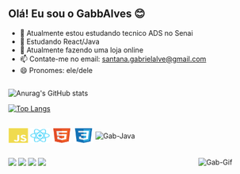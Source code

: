 ## Olá! Eu sou o GabbAlves 😊


- 🔭 Atualmente estou estudando tecnico ADS no Senai
- 🌱 Estudando React/Java
- 🎃 Atualmente fazendo uma loja online
- 📫 Contate-me no email: santana.gabrielalve@gmail.com
- 😄 Pronomes: ele/dele

##

![Anurag's GitHub stats](https://github-readme-stats.vercel.app/api?username=GabbAlves&show_icons=true&theme=dracula)

[![Top Langs](https://github-readme-stats.vercel.app/api/top-langs/?username=GabbAlves&layout=compact&theme=dracula)](https://github.com/anuraghazra/github-readme-stats)


<div style="display: inline_block"><br>
  <img align="center" alt="Gab-Js" height="30" width="40" src="https://raw.githubusercontent.com/devicons/devicon/master/icons/javascript/javascript-plain.svg">
  
  <img align="center" alt="Gab-React" height="30" width="40" src="https://raw.githubusercontent.com/devicons/devicon/master/icons/react/react-original.svg">
  
  <img align="center" alt="Gab-HTML" height="30" width="40" src="https://raw.githubusercontent.com/devicons/devicon/master/icons/html5/html5-original.svg">
  
  <img align="center" alt="Gab-CSS" height="30" width="40" src="https://raw.githubusercontent.com/devicons/devicon/master/icons/css3/css3-original.svg">
  
  <img align="center" alt="Gab-Java" height="50" width="50" src="https://cdn.jsdelivr.net/gh/devicons/devicon/icons/java/java-original-wordmark.svg">   
          
</div>

##

 <img align="right" alt="Gab-Gif" height="120" width="120" src="https://cdn.discordapp.com/attachments/1093706408354119754/1093708014550274121/gabbgit.gif">

<div> 

  <a href="https://instagram.com/" target="_blank"><img src="https://img.shields.io/badge/-Instagram-%23E4405F?style=for-the-badge&logo=instagram&logoColor=white" target="_blank"></a>
 <a href="https://discord.gg/[wagxzStdcR](https://discord.com/channels/@me)" target="_blank"><img src="https://img.shields.io/badge/Discord-7289DA?style=for-the-badge&logo=discord&logoColor=white" target="_blank"></a> 
  <a href = "mailto:santana.gabrielalve@gmail.com"><img src="https://img.shields.io/badge/-Gmail-%23333?style=for-the-badge&logo=gmail&logoColor=white" target="_blank"></a>
  <a href="https://www.linkedin.com/in/" target="_blank"><img src="https://img.shields.io/badge/-LinkedIn-%230077B5?style=for-the-badge&logo=linkedin&logoColor=white" target="_blank"></a> 
  
</div>



